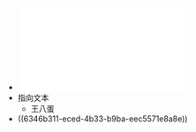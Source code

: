 - ![C Primer Plus(第六版)中文版.pdf](../assets/C_Primer_Plus(第六版)中文版_1665577536646_0.pdf)
- 指向文本
	- 王八蛋
- ((6346b311-eced-4b33-b9ba-eec5571e8a8e))
